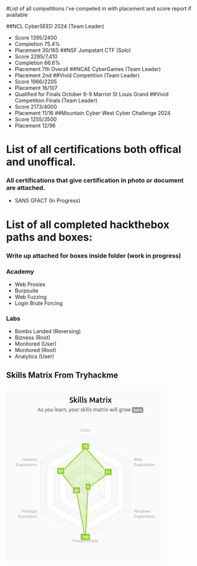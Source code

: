 #List of all competitions i've competed in with placement and score report if available

##NCL CyberSEED 2024 (Team Leader)
- Score 1395/2400
- Completion 75.4%
- Placement 30/165
##NSF Jumpstart CTF (Solo)
- Score 2285/7,410
- Completion 66.6%
- Placement 7th Overall
##NCAE CyberGames (Team Leader)
- Placement 2nd
##Vivid Competition (Team Leader)
- Score 1966/2205
- Placement 16/107
- Qualified for Finals October 6-9 Marriot St Louis Grand
##Vivid Competition Finals (Team Leader)
- Score 2173/4000
- Placement 11/16 
##Mountain Cyber West Cyber Challenge 2024
- Score 1255/3500
- Placement 12/96

# List of all certifications both offical and unoffical.

### All certifications that give certification in photo or document are attached.

- SANS GFACT (In Progress)
# List of all completed hackthebox paths and boxes:
### Write up attached for boxes inside folder (work in progress)

### Academy 
- Web Proxies
- Burpsuite
- Web Fuzzing
- Login Brute Forcing
 
### Labs
- Bombs Landed (Reversing)
- Bizness (Root)
- Monitored (User)
- Monitored (Root)
- Analytics (User)

## Skills Matrix From Tryhackme

![alt text](https://github.com/Saver05/Portfolio/blob/main/tryhackme/SkillsMatrix.png?raw=true)
